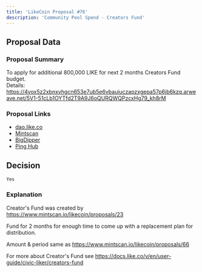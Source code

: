 ```yaml
---
title: 'LikeCoin Proposal #76'
description: 'Community Pool Spend - Creators Fund'
---
```


## Proposal Data

### Proposal Summary
To apply for additional 800,000 LIKE for next 2 months Creators Fund budget.  
Details: https://4vox5z2xbnxvhgcn653e7ub5e6vbauiuczapzxgepa57p6jb6kzq.arweave.net/5V1-51cLb1OYTfd2T9A9J6oQURQWQPzcxHg79_kh8rM  

### Proposal Links
- [dao.like.co](https://dao.like.co/proposals/76)
- [Mintscan](https://www.mintscan.io/likecoin/proposals/76)
- [BigDipper](https://bigdipper.live/likecoin/proposals/76)
- [Ping Hub](https://ping.pub/likecoin/gov/76)


## Decision
`Yes`

### Explanation
Creator's Fund was created by https://www.mintscan.io/likecoin/proposals/23

Fund for 2 months for enough time to come up with a replacement plan for distribution.

Amount & period same as https://www.mintscan.io/likecoin/proposals/66

For more about Creator's Fund see https://docs.like.co/v/en/user-guide/civic-liker/creators-fund
